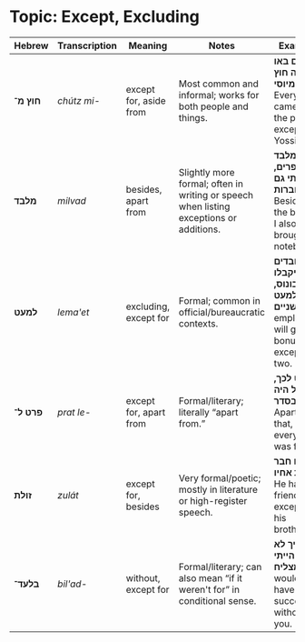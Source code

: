 # Topic: Except, Excluding

| **Hebrew** | **Transcription** | **Meaning**       | **Notes**                                                             | **Example**                                                                            |
| ---------- | ----------------- | ---------------------- | -------------------------------------------------------------------------------------- | -------------------------------------------------------------------------------------- |
| **חוץ מ־** | *chútz mi-*       | except for, aside from | Most common and informal; works for both people and things.                            | **כולם באו לחגיגה חוץ מיוסי** – Everyone came to the party except for Yossi.             |
| **מלבד**   | *milvad*          | besides, apart from    | Slightly more formal; often in writing or speech when listing exceptions or additions. | **מלבד הספרים, הבאתי גם מחברות** – Besides the books, I also brought notebooks.          |
| **למעט**   | *lema'et*         | excluding, except for  | Formal; common in official/bureaucratic contexts.                                      | **כל העובדים יקבלו בונוס, למעט שניים** – All employees will get a bonus, except for two. |
| **פרט ל־** | *prat le-*        | except for, apart from | Formal/literary; literally “apart from.”                                               | **פרט לכך, הכל היה בסדר** – Apart from that, everything was fine.                        |
| **זולת**   | *zulát*           | except for, besides    | Very formal/poetic; mostly in literature or high-register speech.                      | **אין לו חבר זולת אחיו** – He has no friend except for his brother.                      |
| **בלעד־**  | *bil'ad-*         | without, except for    | Formal/literary; can also mean “if it weren't for” in conditional sense.               | **בלעדיך לא הייתי מצליח** – I wouldn't have succeeded without you.                       |
